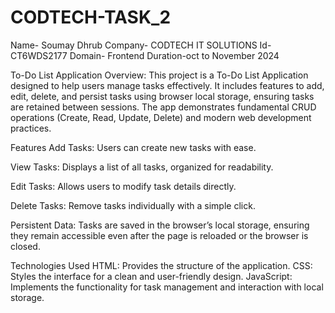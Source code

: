 # CODTECH-TASK_2
Name- Soumay Dhrub 
Company- CODTECH IT SOLUTIONS 
Id-CT6WDS2177 
Domain- Frontend Duration-oct to November 2024

To-Do List Application
Overview:
This project is a To-Do List Application designed to help users manage tasks effectively. It includes features to add, edit, delete, and persist tasks using browser local storage, ensuring tasks are retained between sessions. The app demonstrates fundamental CRUD operations (Create, Read, Update, Delete) and modern web development practices.

Features
Add Tasks:
Users can create new tasks with ease.

View Tasks:
Displays a list of all tasks, organized for readability.

Edit Tasks:
Allows users to modify task details directly.

Delete Tasks:
Remove tasks individually with a simple click.

Persistent Data:
Tasks are saved in the browser’s local storage, ensuring they remain accessible even after the page is reloaded or the browser is closed.

Technologies Used
HTML: Provides the structure of the application.
CSS: Styles the interface for a clean and user-friendly design.
JavaScript: Implements the functionality for task management and interaction with local storage.
